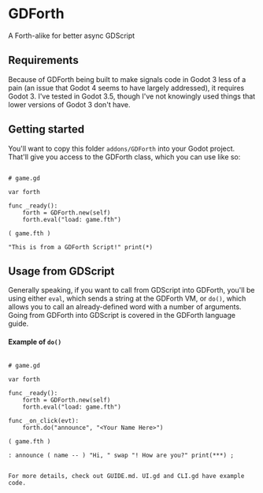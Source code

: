 # GDForth

A Forth-alike for better async GDScript

## Requirements

Because of GDForth being built to make signals code in Godot 3 less of a pain (an issue that Godot 4 seems to have largely addressed), it requires Godot 3. I've tested in Godot 3.5, though I've not knowingly used things that lower versions of Godot 3 don't have.

## Getting started

You'll want to copy this folder `addons/GDForth` into your Godot project. That'll give you access to the GDForth class, which you can use like so:


```gdscript

# game.gd

var forth

func _ready():
	forth = GDForth.new(self)
	forth.eval("load: game.fth")

```

```forth
( game.fth )

"This is from a GDForth Script!" print(*)

```

## Usage from GDScript

Generally speaking, if you want to call from GDScript into GDForth, you'll be using either `eval`, which sends a string at the GDForth VM, or `do()`, which allows you to call an already-defined word with a number of arguments. Going from GDForth into GDScript is covered in the GDForth language guide.


#### Example of `do()`

```gdscript

# game.gd

var forth

func _ready():
	forth = GDForth.new(self)
	forth.eval("load: game.fth")

func _on_click(evt):
	forth.do("announce", "<Your Name Here>")

```

```forth
( game.fth )

: announce ( name -- ) "Hi, " swap "! How are you?" print(***) ;


For more details, check out GUIDE.md. UI.gd and CLI.gd have example code.
